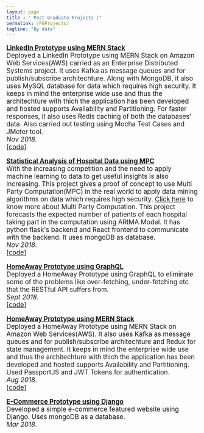 ```yaml
---
layout: page
title : " Post Graduate Projects |" 
permalink: /PGProjects/
tagline: "By date"
---
```

<!--<div class="tagline">
<span class="page-title">Publications</span> <span class="page-tagline"><em>by Date</em></span>
</div>-->
<div class="manual-post" style="font-size: 17px">
<div>
<!--   <div class="manual manual-title">
  <strong>2017</strong>
  </div> -->
    <p>  <div class="manual-content">
  <a  href="#"  style="font-weight: bolder;">
      LinkedIn Prototype using MERN Stack</a><br>
      Deployed a LinkedIn Prototype using MERN Stack on Amazon Web Services(AWS) carried as an Enterprise Distributed Systems project. It uses Kafka as message queues and for publish/subscribe architechture. Along with MongoDB, it also uses MySQL database for data which requires high security. It keeps in mind the enterprise wide use and thus the architechture with thich the application has been developed and hosted supports Availability and Partitioning. For faster responses, it also uses Redis caching of both the databases' data. 
      Also carried out testing using Mocha Test Cases and JMeter tool.<br><i>Nov 2018</i>.<br><span>[<a href="https://github.com/darshilpk3/LinkedIn-Prototype-using-MERN-Stack">code</a>]</span>
  </div>
</p>
   <p>  <div class="manual-content">
  <a  href="\papers\Statistical Analysis of Hospital Data using MPC.pdf"  style="font-weight: bolder;">    
      Statistical Analysis of Hospital Data using MPC</a><br>
      With the increasing competition and the need to apply machine learning to data to get useful insights is also increasing. This project gives a proof of concept to use Multi Party Computation(MPC) in the real world to apply data mining algorithms on data which requires high security. <a href="https://en.wikipedia.org/wiki/Secure_multi-party_computation">Click here</a> to know more about Multi Party Computation.
      This project forecasts the expected number of patients of each hospital taking part in the computation using ARIMA Model. It has python flask's backend and React frontend to communicate with the backend. It uses mongoDB as database. <br><i>Nov 2018</i>.<br><span>[<a href="https://github.com/darshilpk3/Statistical-Analysis-of-Hospital-Data-using-MPC">code</a>]</span>
  </div>
</p>
   <p>  <div class="manual-content">
  <a  href="\papers\DarshilKapadia-Lab3-Report.pdf"  style="font-weight: bolder;">
      HomeAway Prototype using GraphQL</a><br>
      Deployed a HomeAway Prototype using GraphQL to eliminate some of the problems like over-fetching, under-fetching etc that the RESTful API suffers from.<br><i>Sept 2018</i>.<br><span>[<a href="https://github.com/darshilpk3/HomeAway-using-GraphQL">code</a>]</span>
  </div>
</p>
   <p>  <div class="manual-content">
  <a  href="\papers\Homeaway_Report.pdf"  style="font-weight: bolder;text-align:justify;text-justify:auto">
      HomeAway Prototype using MERN Stack</a><br>
      Deployed a HomeAway Prototype using MERN Stack on Amazon Web Services(AWS). It also uses Kafka as message queues and for publish/subscribe architechture and Redux for state management. It keeps in mind the enterprise wide use and thus the architechture with thich the application has been developed and hosted supports Availability and Partitioning. Used PassportJS and JWT Tokens for authentication.<br><i>Aug 2018</i>.<br><span>[<a href="https://github.com/darshilpk3/HomeAway-Prototype-using-MERN-Stack">code</a>]</span>
  </div>
</p>
	
   <p>  <div class="manual-content">
  <a  href="#"  style="font-weight: bolder;">
      E-Commerce Prototype using Django</a><br>
      Developed a simple e-commerce featured website using Django. Uses mongoDB as a database.
      <br><i>Mar 2018</i>.
  </div>
</p>
</div>


